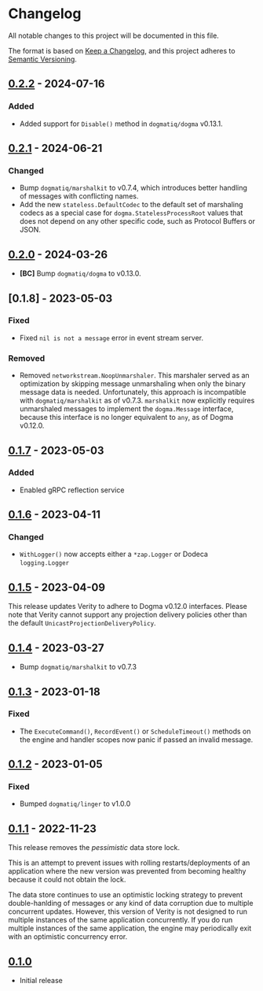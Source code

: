 # Changelog

All notable changes to this project will be documented in this file.

The format is based on [Keep a Changelog], and this project adheres to
[Semantic Versioning].

<!-- references -->

[keep a changelog]: https://keepachangelog.com/en/1.0.0/
[semantic versioning]: https://semver.org/spec/v2.0.0.html

## [0.2.2] - 2024-07-16

### Added

- Added support for `Disable()` method in `dogmatiq/dogma` v0.13.1.

## [0.2.1] - 2024-06-21

### Changed

- Bump `dogmatiq/marshalkit` to v0.7.4, which introduces better handling of
  messages with conflicting names.
- Add the new `stateless.DefaultCodec` to the default set of marshaling codecs
  as a special case for `dogma.StatelessProcessRoot` values that does not depend
  on any other specific code, such as Protocol Buffers or JSON.

## [0.2.0] - 2024-03-26

- **[BC]** Bump `dogmatiq/dogma` to v0.13.0.

## [0.1.8] - 2023-05-03

### Fixed

- Fixed `nil is not a message` error in event stream server.

### Removed

- Removed `networkstream.NoopUnmarshaler`. This marshaler served as an
  optimization by skipping message unmarshaling when only the binary message
  data is needed. Unfortunately, this approach is incompatible with
  `dogmatiq/marshalkit` as of v0.7.3. `marshalkit` now explicitly requires
  unmarshaled messages to implement the `dogma.Message` interface, because this
  interface is no longer equivalent to `any`, as of Dogma v0.12.0.

## [0.1.7] - 2023-05-03

### Added

- Enabled gRPC reflection service

## [0.1.6] - 2023-04-11

### Changed

- `WithLogger()` now accepts either a `*zap.Logger` or Dodeca `logging.Logger`

## [0.1.5] - 2023-04-09

This release updates Verity to adhere to Dogma v0.12.0 interfaces. Please note
that Verity cannot support any projection delivery policies other than the
default `UnicastProjectionDeliveryPolicy`.

## [0.1.4] - 2023-03-27

- Bump `dogmatiq/marshalkit` to v0.7.3

## [0.1.3] - 2023-01-18

### Fixed

- The `ExecuteCommand()`, `RecordEvent()` or `ScheduleTimeout()` methods on the
  engine and handler scopes now panic if passed an invalid message.

## [0.1.2] - 2023-01-05

### Fixed

- Bumped `dogmatiq/linger` to v1.0.0

## [0.1.1] - 2022-11-23

This release removes the _pessimistic_ data store lock.

This is an attempt to prevent issues with rolling restarts/deployments of an
application where the new version was prevented from becoming healthy because it
could not obtain the lock.

The data store continues to use an optimistic locking strategy to prevent
double-hanlding of messages or any kind of data corruption due to multiple
concurrent updates. However, this version of Verity is not designed to run
multiple instances of the same application concurrently. If you do run multiple
instances of the same application, the engine may periodically exit with an
optimistic concurrency error.

## [0.1.0]

- Initial release

<!-- references -->

[unreleased]: https://github.com/dogmatiq/verity
[0.1.0]: https://github.com/dogmatiq/verity/releases/tag/v0.1.0
[0.1.1]: https://github.com/dogmatiq/verity/releases/tag/v0.1.1
[0.1.2]: https://github.com/dogmatiq/verity/releases/tag/v0.1.2
[0.1.3]: https://github.com/dogmatiq/verity/releases/tag/v0.1.3
[0.1.4]: https://github.com/dogmatiq/verity/releases/tag/v0.1.4
[0.1.5]: https://github.com/dogmatiq/verity/releases/tag/v0.1.5
[0.1.6]: https://github.com/dogmatiq/verity/releases/tag/v0.1.6
[0.1.7]: https://github.com/dogmatiq/verity/releases/tag/v0.1.7
[0.2.0]: https://github.com/dogmatiq/verity/releases/tag/v0.2.0
[0.2.1]: https://github.com/dogmatiq/verity/releases/tag/v0.2.1
[0.2.2]: https://github.com/dogmatiq/verity/releases/tag/v0.2.2

<!-- version template
## [0.0.1] - YYYY-MM-DD

### Added
### Changed
### Deprecated
### Removed
### Fixed
### Security
-->
